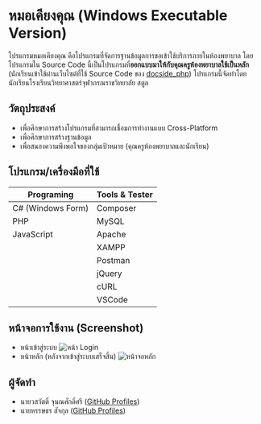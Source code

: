 # หมอเคียงคุณ (Windows Executable Version)
โปรแกรมหมอเคียงคุณ คือโปรแกรมที่จัดการฐานข้อมูลการขอเข้าใช้บริการภายในห้องพยาบาล โดยโปรแกรมใน Source Code นี้เป็นโปรแกรมที่**ออกแบบมาให้กับคุณครูห้องพยาบาลใช้เป็นหลัก** (นักเรียนเข้าใช้ผ่านเว็บไซต์ที่ใช้ Source Code ของ [docside_php](https://github.com/TheNongice/docside_php))
โปรแกรมนี้จัดทำโดยนักเรียนโรงเรียนวิทยาศาสตร์จุฬาภรณราชวิทยาลัย สตูล

## วัตถุประสงค์
- เพื่อศึกษาการสร้างโปรแกรมที่สามารถเชื่อมการทำงานแบบ Cross-Platform
- เพื่อศึกษาการสร้างฐานข้อมูล 
- เพื่อสนองความพึงพอใจของกลุ่มเป้าหมาย (คุณครูห้องพยาบาลและนักเรียน)

## โปรแกรม/เครื่องมือที่ใช้
| Programing | Tools & Tester |
| ------- | ------- |
| C# (Windows Form) | Composer|
| PHP | MySQL |
| JavaScript | Apache |
| | XAMPP |
| | Postman |
| | jQuery |
| | cURL |
| | VSCode |

## หน้าจอการใช้งาน (Screenshot)
- หน้าเข้าสู่ระบบ
![หน้า Login](https://docside.ngixx.in.th/img/present/authen.png)
- หน้าหลัก (หลังจากเข้าสู่ระบบเสร็จสิ้น)
![หน้าจอหลัก](https://docside.ngixx.in.th/img/present/main_sc.png)

## ผู้จัดทำ
- นายวสวัตติ์ จุนณศักดิ์ศรี ([GitHub Profiles](https://github.com/TheNongice))
- นายหรรษธร สัจกุล ([GitHub Profiles](https://github.com/Hatsathon))
